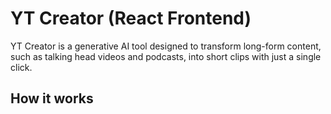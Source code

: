 # YT Creator (React Frontend)

YT Creator is a generative AI tool designed to transform long-form content, such as talking head videos and podcasts, into short clips with just a single click.

## How it works


